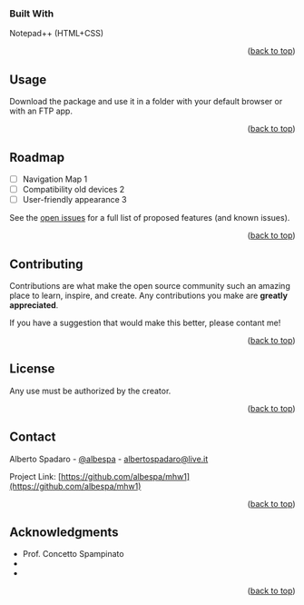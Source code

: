 <!-- Improved compatibility of back to top link: See: https://github.com/othneildrew/Best-README-Template/pull/73 -->
<a name="readme-top"></a>

### Built With

Notepad++ (HTML+CSS)

<p align="right">(<a href="#readme-top">back to top</a>)</p>

<!-- USAGE EXAMPLES -->
## Usage

Download the package and use it in a folder with your default browser or with an FTP app.

<p align="right">(<a href="#readme-top">back to top</a>)</p>



<!-- ROADMAP -->
## Roadmap

- [ ] Navigation Map 1
- [ ] Compatibility old devices 2
- [ ] User-friendly appearance 3

See the [open issues](https://github.com/github_username/repo_name/issues) for a full list of proposed features (and known issues).

<p align="right">(<a href="#readme-top">back to top</a>)</p>



<!-- CONTRIBUTING -->
## Contributing

Contributions are what make the open source community such an amazing place to learn, inspire, and create. Any contributions you make are **greatly appreciated**.

If you have a suggestion that would make this better, please contant me!

<p align="right">(<a href="#readme-top">back to top</a>)</p>



<!-- LICENSE -->
## License

Any use must be authorized by the creator.

<p align="right">(<a href="#readme-top">back to top</a>)</p>



<!-- CONTACT -->
## Contact

Alberto Spadaro - [@albespa](https://instagram.com/albespa) - albertospadaro@live.it

Project Link: [https://github.com/albespa/mhw1](https://github.com/albespa/mhw1)

<p align="right">(<a href="#readme-top">back to top</a>)</p>



<!-- ACKNOWLEDGMENTS -->
## Acknowledgments

* Prof. Concetto Spampinato []()
* []()
* []()

<p align="right">(<a href="#readme-top">back to top</a>)</p>
